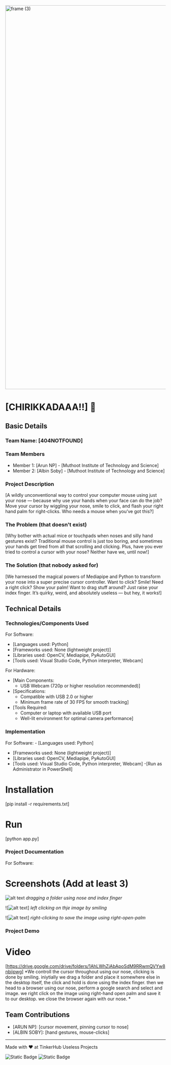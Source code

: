 <img width="3188" height="1202" alt="frame (3)" src="https://github.com/user-attachments/assets/517ad8e9-ad22-457d-9538-a9e62d137cd7" />


# [CHIRIKKADAAA!!] 🎯


## Basic Details
### Team Name: [404NOTFOUND]


### Team Members
- Member 1: [Arun NP] - [Muthoot Institute of Technology and Science]
- Member 2: [Albin Soby] - [Muthoot Institute of Technology and Science]

### Project Description
[A wildly unconventional way to control your computer mouse using just your nose — because why use your hands when your face can do the job? Move your cursor by wiggling your nose, smile to click, and flash your right hand palm for right-clicks. Who needs a mouse when you’ve got this?]

### The Problem (that doesn't exist)
[Why bother with actual mice or touchpads when noses and silly hand gestures exist? Traditional mouse control is just too boring, and sometimes your hands get tired from all that scrolling and clicking. Plus, have you ever tried to control a cursor with your nose? Neither have we, until now!]

### The Solution (that nobody asked for)
[We harnessed the magical powers of Mediapipe and Python to transform your nose into a super precise cursor controller. Want to click? Smile! Need a right click? Show your palm! Want to drag stuff around? Just raise your index finger. It’s quirky, weird, and absolutely useless — but hey, it works!]

## Technical Details
### Technologies/Components Used
For Software:
- [Languages used: Python]
- [Frameworks used: None (lightweight project)]
- [Libraries used: OpenCV, Mediapipe, PyAutoGUI]
- [Tools used: Visual Studio Code, Python interpreter, Webcam]

For Hardware:
- [Main Components:
  - USB Webcam (720p or higher resolution recommended)]
- [Specifications:
  - Compatible with USB 2.0 or higher
  - Minimum frame rate of 30 FPS for smooth tracking]
- [Tools Required:
  - Computer or laptop with available USB port
  - Well-lit environment for optimal camera performance]

### Implementation
For Software: - [Languages used: Python]
- [Frameworks used: None (lightweight project)]
- [Libraries used: OpenCV, Mediapipe, PyAutoGUI]
- [Tools used: Visual Studio Code, Python interpreter, Webcam]
-[Run as Administrator in PowerShell]
# Installation
[pip install -r requirements.txt]

# Run
[python app.py]

### Project Documentation
For Software:

# Screenshots (Add at least 3)
![alt text](image-1.png)
*dragging a folder using nose and index finger*

![![alt text](image-3.png)]
*left clicking on thje image by smiling*

![![alt text](image-4.png)]
*right-clicking to save the image using right-open-palm*


### Project Demo
# Video
[https://drive.google.com/drive/folders/1AhLWhZjAbApoSdM9RRwmQVYw8nbiipwg]
*We controll the cursor throughout using our nose, clicking is done by smiling. iniytially we drag a folder and place it somewhere else in the desktop itself, the click and hold is done using the index finger. then we head to a browser using our nose, perform a google search and select and image. we right click on the image using right-hand open palm and save it to our desktop. we close the browser again with our nose.  *


## Team Contributions
- [ARUN NP]: [cursor movement, pinning cursor to nose]
- [ALBIN SOBY]: [hand gestures, mouse-clicks]

---
Made with ❤️ at TinkerHub Useless Projects 

![Static Badge](https://img.shields.io/badge/TinkerHub-24?color=%23000000&link=https%3A%2F%2Fwww.tinkerhub.org%2F)
![Static Badge](https://img.shields.io/badge/UselessProjects--25-25?link=https%3A%2F%2Fwww.tinkerhub.org%2Fevents%2FQ2Q1TQKX6Q%2FUseless%2520Projects)



